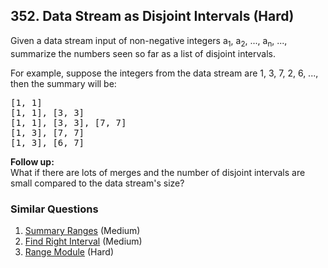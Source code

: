 <!--|This file generated by command(leetcode description); DO NOT EDIT.    |-->
<!--+----------------------------------------------------------------------+-->
<!--|@author    Openset <openset.wang@gmail.com>                           |-->
<!--|@link      https://github.com/openset                                 |-->
<!--|@home      https://github.com/openset/leetcode                        |-->
<!--+----------------------------------------------------------------------+-->

## 352. Data Stream as Disjoint Intervals (Hard)

<p>Given a data stream input of non-negative integers a<sub>1</sub>, a<sub>2</sub>, ..., a<sub>n</sub>, ..., summarize the numbers seen so far as a list of disjoint intervals.</p>

<p>For example, suppose the integers from the data stream are 1, 3, 7, 2, 6, ..., then the summary will be:</p>

<pre>
[1, 1]
[1, 1], [3, 3]
[1, 1], [3, 3], [7, 7]
[1, 3], [7, 7]
[1, 3], [6, 7]
</pre>

<p><b>Follow up:</b><br />
What if there are lots of merges and the number of disjoint intervals are small compared to the data stream&#39;s size?</p>

### Similar Questions
  1. [Summary Ranges](https://github.com/openset/leetcode/tree/master/solution/summary-ranges) (Medium)
  1. [Find Right Interval](https://github.com/openset/leetcode/tree/master/solution/find-right-interval) (Medium)
  1. [Range Module](https://github.com/openset/leetcode/tree/master/solution/range-module) (Hard)
